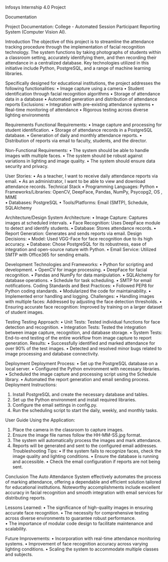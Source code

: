 Infosys Internship 4.0 Project 

Documentation 

Project Documentation: College - Automated Session Participant Reporting 
System (Computer Vision AI). 

Introduction 
The objective of this project is to streamline the attendance tracking procedure through the 
implementation of facial recognition technology. The system functions by taking 
photographs of students within a classroom setting, accurately identifying them, and then 
recording their attendance in a centralized database. Key technologies utilized in this 
initiative include Python, PostgreSQL, and a range of machine learning libraries. 

Specifically designed for educational institutions, the project addresses the following 
functionalities: 
• Image capture using a camera 
• Student identification through facial recognition algorithms 
• Storage of attendance data in a database 
• Automated generation and distribution of attendance reports 
Exclusions: 
• Integration with pre-existing attendance systems 
• Real-time monitoring of attendance 
• Rigorous testing across diverse lighting environments 
 
 
Requirements 
Functional Requirements: 
• Image capture and processing for student identification. 
• Storage of attendance records in a PostgreSQL database. 
• Generation of daily and monthly attendance reports. 
• Distribution of reports via email to faculty, students, and the director. 
 
Non-Functional Requirements: 
• The system should be able to handle images with multiple faces. 
• The system should be robust against variations in lighting and image quality. 
• The system should ensure data security and privacy.

User Stories: 
• As a teacher, I want to receive daily attendance reports via email. 
• As an administrator, I want to be able to view and download attendance records. 
Technical Stack 
• Programming Languages: Python 
• Frameworks/Libraries: OpenCV, DeepFace, Pandas, NumPy, Psycopg2, OS , MIME  
• Databases: PostgreSQL 
• Tools/Platforms: Email (SMTP), Schedule, SQLAlchemy 
 
Architecture/Design 
System Architecture: 
• Image Capture: Captures images at scheduled intervals. 
• Face Recognition: Uses DeepFace module to detect and identify students. 
• Database: Stores attendance records. 
• Report Generation: Generates and sends reports via email. 
Design Decisions: 
• Model: Used VGG-Face for face recognition due to its high accuracy. 
• Database: Chose PostgreSQL for its robustness, ease of integration and open-source 
nature with Python. 
• Email Service: Utilized SMTP with Office365 for sending emails. 
 
Development 
Technologies and Frameworks: 
• Python for scripting and development. 
• OpenCV for image processing. 
• DeepFace for facial recognition. 
• Pandas and NumPy for data manipulation. 
• SQLAlchemy for database operations.
• Schedule for task scheduling. 
• SMTP for email notifications. 
Coding Standards and Best Practices: 
• Followed PEP8 for Python coding standards. 
• Modularized the code for maintainability. 
• Implemented error handling and logging. 
Challenges: 
• Handling images with multiple faces: Addressed by adjusting the face detection 
thresholds. 
• Ensuring accurate face recognition: Improved by training on a larger dataset of 
student images. 
 
Testing 
Testing Approach: 
• Unit Tests: Tested individual functions for face detection and recognition. 
• Integration Tests: Tested the integration between image capture, recognition, and 
database storage. 
• System Tests: End-to-end testing of the entire workflow from image capture to 
report generation. 
Results: 
• Successfully identified and marked attendance for over 90% of the test images. 
• Detected and resolved minor bugs related to image processing and database 
connectivity. 
 
Deployment 
Deployment Process: 
• Set up the PostgreSQL database on a local server. 
• Configured the Python environment with necessary libraries. 
• Scheduled the image capture and processing script using the Schedule library.
• Automated the report generation and email sending process. 
Deployment Instructions: 
1. Install PostgreSQL and create the necessary database and tables. 
2. Set up the Python environment and install required libraries. 
3. Configure the email settings in config.py. 
4. Run the scheduling script to start the daily, weekly, and monthly tasks. 
 
User Guide 
Using the Application: 
1. Place the camera in the classroom to capture images. 
2. Ensure the image file names follow the HH-MM-SS.jpg format. 
3. The system will automatically process the images and mark attendance. 
4. Reports will be generated and sent to the configured email addresses. 
Troubleshooting Tips: 
• If the system fails to recognize faces, check the image quality and lighting conditions. 
• Ensure the database is running and accessible. 
• Check the email configuration if reports are not being sent. 
 
Conclusion 
The Auto Attendance System effectively automates the process of marking attendance, 
offering a dependable and efficient solution tailored for educational institutions. Noteworthy 
accomplishments include excellent accuracy in facial recognition and smooth integration 
with email services for distributing reports. 
 
Lessons Learned: 
• The significance of high-quality images in ensuring accurate face recognition. 
• The necessity for comprehensive testing across diverse environments to guarantee 
robust performance.  
• The importance of modular code design to facilitate maintenance and scalability.

Future Improvements: 
• Incorporation with real-time attendance monitoring systems. 
• Improvement of face recognition accuracy across varying lighting conditions. 
• Scaling the system to accommodate multiple classes and subjects.
